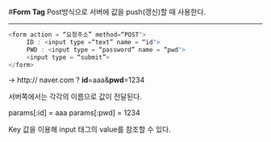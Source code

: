 #**Form Tag**
Post방식으로 서버에 값을 push(갱신)할 때 사용한다.


---

```javascript
<form action = “요청주소” method=“POST">
     ID : <input type =“text” name = “id">
     PWD : <input type = “password” name = “pwd">
     <input type = “submit”>
</form>
```


-> http:// naver.com ? <b>id</b>=aaa&<b>pwd</b>=1234

서버쪽에서는 각각의 이름으로 값이 전달된다.

params[:id] = aaa
params[:pwd] = 1234

Key 값을 이용해 input 태그의 value를 참조할 수 있다.
